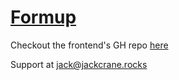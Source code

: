 # [Formup](https://formup-site.pages.dev)

Checkout the frontend's GH repo [here](https://github.com/jackcrane/formup-site)

Support at jack@jackcrane.rocks
